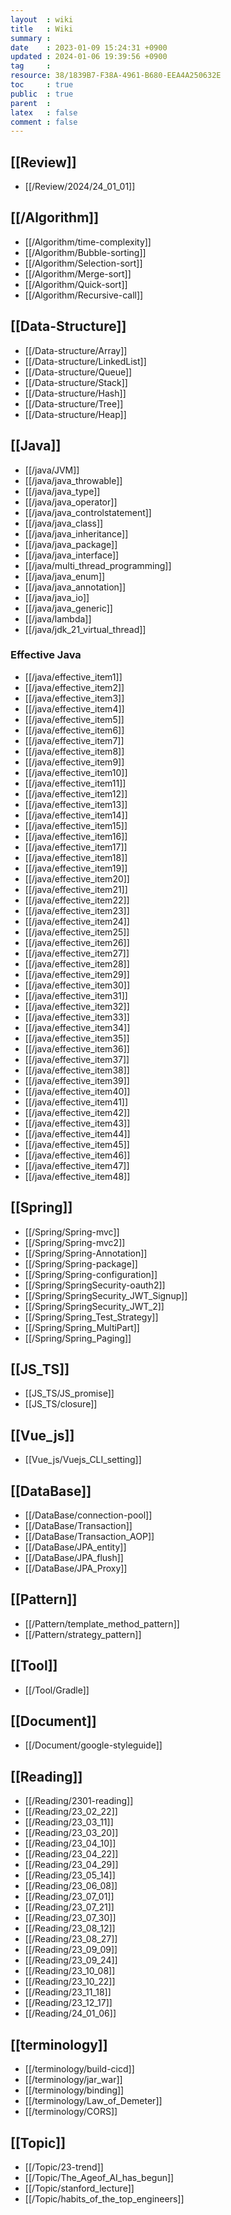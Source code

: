 ```yaml
---
layout  : wiki
title   : Wiki
summary : 
date    : 2023-01-09 15:24:31 +0900
updated : 2024-01-06 19:39:56 +0900
tag     : 
resource: 38/1839B7-F38A-4961-B680-EEA4A250632E
toc     : true
public  : true
parent  : 
latex   : false
comment : false
---
```


## [[Review]]
* [[/Review/2024/24_01_01]]

## [[/Algorithm]]
* [[/Algorithm/time-complexity]]
* [[/Algorithm/Bubble-sorting]]
* [[/Algorithm/Selection-sort]]
* [[/Algorithm/Merge-sort]]
* [[/Algorithm/Quick-sort]]
* [[/Algorithm/Recursive-call]]

## [[Data-Structure]]
* [[/Data-structure/Array]]
* [[/Data-structure/LinkedList]]
* [[/Data-structure/Queue]]
* [[/Data-structure/Stack]]
* [[/Data-structure/Hash]]
* [[/Data-structure/Tree]]
* [[/Data-structure/Heap]]

## [[Java]]
* [[/java/JVM]]
* [[/java/java_throwable]]
* [[/java/java_type]]
* [[/java/java_operator]]
* [[/java/java_controlstatement]]
* [[/java/java_class]]
* [[/java/java_inheritance]]
* [[/java/java_package]]
* [[/java/java_interface]]
* [[/java/multi_thread_programming]]
* [[/java/java_enum]]
* [[/java/java_annotation]]
* [[/java/java_io]]
* [[/java/java_generic]]
* [[/java/lambda]]
* [[/java/jdk_21_virtual_thread]]
 
### Effective Java
* [[/java/effective_item1]]
* [[/java/effective_item2]]
* [[/java/effective_item3]]
* [[/java/effective_item4]]
* [[/java/effective_item5]]
* [[/java/effective_item6]]
* [[/java/effective_item7]]
* [[/java/effective_item8]]
* [[/java/effective_item9]]
* [[/java/effective_item10]]
* [[/java/effective_item11]]
* [[/java/effective_item12]]
* [[/java/effective_item13]]
* [[/java/effective_item14]]
* [[/java/effective_item15]]
* [[/java/effective_item16]]
* [[/java/effective_item17]]
* [[/java/effective_item18]]
* [[/java/effective_item19]]
* [[/java/effective_item20]]
* [[/java/effective_item21]]
* [[/java/effective_item22]]
* [[/java/effective_item23]]
* [[/java/effective_item24]]
* [[/java/effective_item25]]
* [[/java/effective_item26]]
* [[/java/effective_item27]]
* [[/java/effective_item28]]
* [[/java/effective_item29]]
* [[/java/effective_item30]]
* [[/java/effective_item31]]
* [[/java/effective_item32]]
* [[/java/effective_item33]]
* [[/java/effective_item34]]
* [[/java/effective_item35]]
* [[/java/effective_item36]]
* [[/java/effective_item37]]
* [[/java/effective_item38]]
* [[/java/effective_item39]]
* [[/java/effective_item40]]
* [[/java/effective_item41]]
* [[/java/effective_item42]]
* [[/java/effective_item43]]
* [[/java/effective_item44]]
* [[/java/effective_item45]]
* [[/java/effective_item46]]
* [[/java/effective_item47]]
* [[/java/effective_item48]]


## [[Spring]]
* [[/Spring/Spring-mvc]]
* [[/Spring/Spring-mvc2]]
* [[/Spring/Spring-Annotation]]
* [[/Spring/Spring-package]]
* [[/Spring/Spring-configuration]]
* [[/Spring/SpringSecurity-oauth2]]
* [[/Spring/SpringSecurity_JWT_Signup]]
* [[/Spring/SpringSecurity_JWT_2]]
* [[/Spring/Spring_Test_Strategy]]
* [[/Spring/Spring_MultiPart]]
* [[/Spring/Spring_Paging]]

## [[JS_TS]]
- [[JS_TS/JS_promise]]
- [[JS_TS/closure]]

## [[Vue_js]]
- [[Vue_js/Vuejs_CLI_setting]]

## [[DataBase]]
* [[/DataBase/connection-pool]]
* [[/DataBase/Transaction]]
* [[/DataBase/Transaction_AOP]]
* [[/DataBase/JPA_entity]]
* [[/DataBase/JPA_flush]]
* [[/DataBase/JPA_Proxy]]

## [[Pattern]]
* [[/Pattern/template_method_pattern]]
* [[/Pattern/strategy_pattern]]

## [[Tool]]
* [[/Tool/Gradle]]

## [[Document]]
* [[/Document/google-styleguide]]

## [[Reading]]
* [[/Reading/2301-reading]]
* [[/Reading/23_02_22]]
* [[/Reading/23_03_11]]
* [[/Reading/23_03_20]]
* [[/Reading/23_04_10]]
* [[/Reading/23_04_22]]
* [[/Reading/23_04_29]]
* [[/Reading/23_05_14]]
* [[/Reading/23_06_08]]
* [[/Reading/23_07_01]]
* [[/Reading/23_07_21]]
* [[/Reading/23_07_30]]
* [[/Reading/23_08_12]]
* [[/Reading/23_08_27]]
* [[/Reading/23_09_09]]
* [[/Reading/23_09_24]]
* [[/Reading/23_10_08]]
* [[/Reading/23_10_22]]
* [[/Reading/23_11_18]]
* [[/Reading/23_12_17]]
* [[/Reading/24_01_06]]

## [[terminology]]
* [[/terminology/build-cicd]]
* [[/terminology/jar_war]]
* [[/terminology/binding]]
* [[/terminology/Law_of_Demeter]]
* [[/terminology/CORS]]

## [[Topic]]
* [[/Topic/23-trend]]
* [[/Topic/The_Ageof_AI_has_begun]]
* [[/Topic/stanford_lecture]]
* [[/Topic/habits_of_the_top_engineers]]
